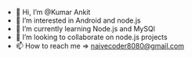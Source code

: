 - 👋 Hi, I’m @Kumar Ankit
- 👀 I’m interested in Android and node.js
- 🌱 I’m currently learning Node.js and MySQl
- 💞️ I’m looking to collaborate on node.js projects
- 📫 How to reach me => naivecoder8080@gmail.com

<!---
naivecoder80/naivecoder80 is a ✨ special ✨ repository because its `README.md` (this file) appears on your GitHub profile.
You can click the Preview link to take a look at your changes.
--->
